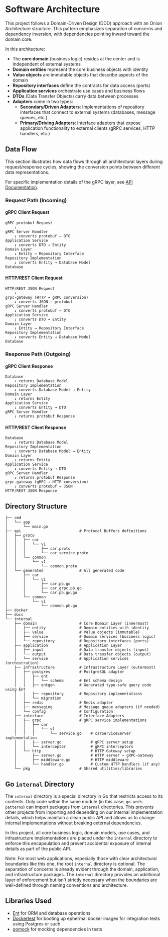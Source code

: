 # Software Architecture

This project follows a Domain-Driven Design (DDD) approach with an Onion Architecture structure. This pattern emphasizes separation of concerns and dependency inversion, with dependencies pointing inward toward the domain core.

In this architecture:

- The **core domain** (business logic) resides at the center and is independent of external systems
- **Domain entities** represent the core business objects with identity
- **Value objects** are immutable objects that describe aspects of the domain
- **Repository interfaces** define the contracts for data access (ports)
- **Application services** orchestrate use cases and business flows
- **DTOs** (Data Transfer Objects) carry data between processes
- **Adapters** come in two types:
  - **Secondary/Driven Adapters**: Implementations of repository interfaces that connect to external systems (databases, message queues, etc.)
  - **Primary/Driving Adapters**: Interface adapters that expose application functionality to external clients (gRPC services, HTTP handlers, etc.)

## Data Flow

This section illustrates how data flows through all architectural layers during request/response cycles, showing the conversion points between different data representations.

For specific implementation details of the gRPC layer, see [API Documentation](./api-grpc-http.md).

### Request Path (Incoming)

#### gRPC Client Request

```plaintext
gRPC protobuf Request
    ↓
gRPC Server Handler
    ↓ converts protobuf → DTO
Application Service
    ↓ converts DTO → Entity
Domain Layer
    ↓ Entity → Repository Interface
Repository Implementation
    ↓ converts Entity → Database Model
Database
```

#### HTTP/REST Client Request

```plaintext
HTTP/REST JSON Request
    ↓
grpc-gateway (HTTP → gRPC conversion)
    ↓ converts JSON → protobuf
gRPC Server Handler
    ↓ converts protobuf → DTO
Application Service
    ↓ converts DTO → Entity
Domain Layer
    ↓ Entity → Repository Interface
Repository Implementation
    ↓ converts Entity → Database Model
Database
```

### Response Path (Outgoing)

#### gRPC Client Response

```plaintext
Database
    ↓ returns Database Model
Repository Implementation
    ↓ converts Database Model → Entity
Domain Layer
    ↓ returns Entity
Application Service
    ↓ converts Entity → DTO
gRPC Server Handler
    ↓ returns protobuf Response
```

#### HTTP/REST Client Response

```plaintext
Database
    ↓ returns Database Model
Repository Implementation
    ↓ converts Database Model → Entity
Domain Layer
    ↓ returns Entity
Application Service
    ↓ converts Entity → DTO
gRPC Server Handler
    ↓ returns protobuf Response
grpc-gateway (gRPC → HTTP conversion)
    ↓ converts protobuf → JSON
HTTP/REST JSON Response
```

## Directory Structure

```plaintext
├── cmd
│   └── app
│       └── main.go
├── api                          # Protocol Buffers definitions
│   ├── proto
│   │   ├── car
│   │   │   └── v1
│   │   │       ├── car.proto
│   │   │       └── car_service.proto
│   │   └── common
│   │       └── v1
│   │           └── common.proto
│   └── generated                # All generated code
│       ├── car
│       │   └── v1
│       │       ├── car.pb.go
│       │       ├── car_grpc.pb.go
│       │       └── car.pb.gw.go
│       └── common
│           └── v1
│               └── common.pb.go
├── docker
├── docs
└── internal
    ├── domain                   # Core Domain Layer (innermost)
    │   ├── entity               # Domain entities with identity
    │   ├── value                # Value objects (immutable)
    │   ├── service              # Domain services (business logic)
    │   └── repository           # Repository interfaces (ports)
    ├── application              # Application Layer
    │   ├── input                # Data transfer objects (input)
    │   └── output               # Data transfer objects (output)
    │   └── service              # Application services (orchestration)
    ├── infrastructure           # Infrastructure Layer (outermost)
    │   ├── postgres             # PostgreSQL adapter
    │   │   ├── ent
    │   │   │   └── schema       # Ent schema design
    │   │   ├── entgen           # Generated type-safe query code using Ent
    │   │   ├── repository       # Repository implementations
    │   │   └── migration
    │   ├── redis                # Redis adapter
    │   ├── messaging            # Message queue adapters (if needed)
    │   └── config               # Configuration
    ├── interface                # Interface Adapters
    │   ├── grpc                 # gRPC service implementations
    │   │   ├── car
    │   │   │   └── v1
    │   │   │       └── service.go    # carServiceServer implementation
    │   │   ├── server.go             # gRPC server setup
    │   │   └── interceptor           # gRPC interceptors
    │   └── http                      # HTTP Gateway setup
    │       ├── server.go             # HTTP server + gRPC-Gateway
    │       ├── middleware.go         # HTTP middleware
    │       └── handler.go            # Custom HTTP handlers (if any)
    └── pkg                      # Shared utilities/libraries
```

## Go `internal` Directory

The `internal` directory is a special directory in Go that restricts access to its contents. Only code within the same module (in this case, `go-arch-patterns`) can import packages from `internal` directories. This prevents other projects from importing and depending on our internal implementation details, which helps maintain a clean public API and allows us to change internal implementations without breaking external dependencies.

In this project, all core business logic, domain models, use cases, and infrastructure implementations are placed under the `internal` directory to enforce this encapsulation and prevent accidental exposure of internal details as part of the public API.

Note: For most web applications, especially those with clear architectural boundaries like this one, the root `internal` directory is optional. The separation of concerns is already evident through the domain, application, and infrastructure packages. The `internal` directory provides an additional layer of enforcement but isn't strictly necessary when the boundaries are well-defined through naming conventions and architecture.

## Libraries Used

- [Ent](https://entgo.io/) for ORM and database operations
- [Dockertest](https://github.com/ory/dockertest) for booting up ephermal docker images for integration tests using Postgres or such
- [gomock](https://github.com/uber-go/mock) for mocking dependencies in tests
